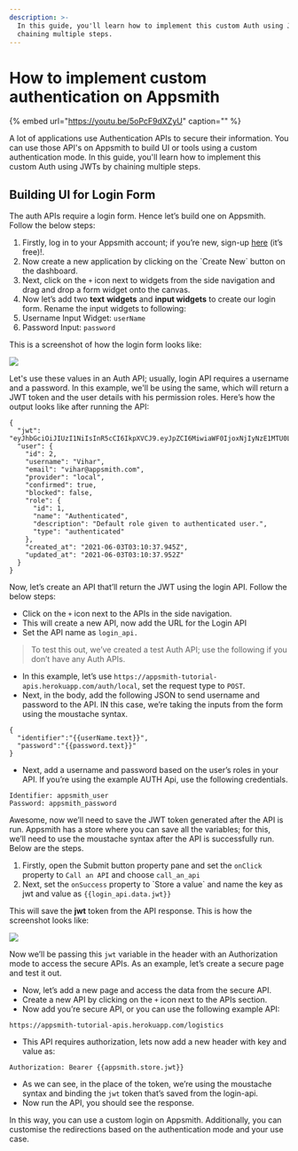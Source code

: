 ```yaml
---
description: >-
  In this guide, you'll learn how to implement this custom Auth using JWTs by
  chaining multiple steps.
---
```


# How to implement custom authentication on Appsmith

{% embed url="https://youtu.be/5oPcF9dXZyU" caption="" %}

A lot of applications use Authentication APIs to secure their information. You can use those API's on Appsmith to build UI or tools using a custom authentication mode. In this guide, you'll learn how to implement this custom Auth using JWTs by chaining multiple steps.

## **Building UI for Login Form**

The auth APIs require a login form. Hence let’s build one on Appsmith. Follow the below steps:

1. Firstly, log in to your Appsmith account; if you’re new, sign-up [here](https://appsmith.com) \(it’s free\)!.
2. Now create a new application by clicking on the \`Create New\` button on the dashboard.
3. Next, click on the `+` icon next to widgets from the side navigation and drag and drop a form widget onto the canvas.
4. Now let’s add two **text** **widgets** and **input widgets** to create our login form. Rename the input widgets to following:
5. Username Input Widget: `userName`
6. Password Input: `password`

This is a screenshot of how the login form looks like:

![](https://lh3.googleusercontent.com/ZumVJGnKnwENgd_sVX-hv9BxWUjINUh0ClOZfGQqIhXKQXOJLpNG51phXV5CRriuSQnWOgtbA1vk0gDz2epQk2CNv5iWJbUXAZ2HpsG5Jma0pZkBtLmgTCGLnPMO0cC4ahcm8vsI)

Let's use these values in an Auth API; usually, login API requires a username and a password. In this example, we'll be using the same, which will return a JWT token and the user details with his permission roles. Here’s how the output looks like after running the API:

```text
{
  "jwt": "eyJhbGciOiJIUzI1NiIsInR5cCI6IkpXVCJ9.eyJpZCI6MiwiaWF0IjoxNjIyNzE1MTU0LCJleHAiOjE2MjUzMDcxNTR9.rqkR0bVR5g0k8awGTYDEQ0vr15H7401zxkTxpWp9Mc4",
  "user": {
    "id": 2,
    "username": "Vihar",
    "email": "vihar@appsmith.com",
    "provider": "local",
    "confirmed": true,
    "blocked": false,
    "role": {
      "id": 1,
      "name": "Authenticated",
      "description": "Default role given to authenticated user.",
      "type": "authenticated"
    },
    "created_at": "2021-06-03T03:10:37.945Z",
    "updated_at": "2021-06-03T03:10:37.952Z"
  }
}
```

Now, let’s create an API that’ll return the JWT using the login API. Follow the below steps:

* Click on the `+` icon next to the APIs in the side navigation.
* This will create a new API, now add the URL for the Login API
* Set the API name as `login_api.`

> To test this out, we’ve created a test Auth API; use the following if you don’t have any Auth APIs.

* In this example, let’s use `https://appsmith-tutorial-apis.herokuapp.com/auth/local`, set the request type to `POST`.
* Next, in the body, add the following JSON to send username and password to the API. IN this case, we’re taking the inputs from the form using the moustache syntax.

```text
{
  "identifier":"{{userName.text}}",
  "password":"{{password.text}}"
}
```

* Next, add a username and password based on the user’s roles in your API. If you’re using the example AUTH Api, use the following credentials.

```text
Identifier: appsmith_user
Password: appsmith_password
```

Awesome, now we’ll need to save the JWT token generated after the API is run. Appsmith has a store where you can save all the variables; for this, we’ll need to use the moustache syntax after the API is successfully run. Below are the steps.

1. Firstly, open the Submit button property pane and set the `onClick` property to `Call an API` and choose `call_an_api`
2. Next, set the `onSuccess` property to \`Store a value\` and name the key as jwt and value as `{{login_api.data.jwt}}`

This will save the **jwt** token from the API response. This is how the screenshot looks like:

![](https://lh4.googleusercontent.com/-onVg-gGl_Uu0QouR3NBmL1tggxEuklnoI_2i7D1fBgam6K3TvRUbpDviuv0kAhWVfGA-xT-vy0S_wyRdO7zzEk52IzK3_Pm5s7KDzpj5ceCYRi7ftrGykOBJSqr6566Qn2_mPZy)

Now we’ll be passing this `jwt` variable in the header with an Authorization mode to access the secure APIs. As an example, let’s create a secure page and test it out.

* Now, let’s add a new page and access the data from the secure API. 
* Create a new API by clicking on the `+` icon next to the APIs section. 
* Now add you’re secure API, or you can use the following example API:

```text
https://appsmith-tutorial-apis.herokuapp.com/logistics
```

* This API requires authorization, lets now add a new header with key and value as:

`Authorization: Bearer {{appsmith.store.jwt}}`

* As we can see, in the place of the token, we’re using the moustache syntax and binding the `jwt` token that’s saved from the login-api.
* Now run the API, you should see the response.

In this way, you can use a custom login on Appsmith. Additionally, you can customise the redirections based on the authentication mode and your use case.

